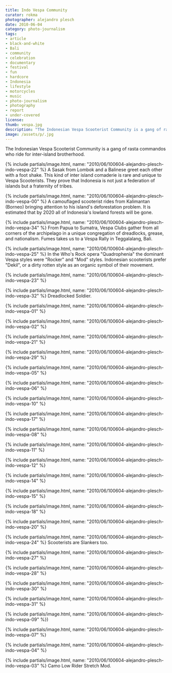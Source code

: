 ```yaml
---
title: Indo Vespa Community
curator: rokma
photographer: alejandro plesch
date: 2010-06-04
category: photo-journalism
tags:
- article
- black-and-white
- Bali
- community
- celebration
- documentary
- festival
- fun
- hardcore
- Indonesia
- lifestyle
- motorcycles
- music
- photo-journalism
- photography
- report
- under-covered
license:
thumb: vespa.jpg
description: "The Indonesian Vespa Scooterist Community is a gang of rasta commandos who ride for inter-island brotherhood."
image: /assets/p/.jpg
---
```

The Indonesian Vespa Scooterist Community is a gang of rasta commandos who ride for inter-island brotherhood.


{% include partials/image.html, name: "2010/06/100604-alejandro-plesch-indo-vespa-22" %}
A Sasak from Lombok and a Balinese greet each other with a foot shake.  This kind of inter island comaderie is rare and unique to Vespa Scooterists.  They prove that Indonesia is not just a federation of islands but a fraternity of tribes.

{% include partials/image.html, name: "2010/06/100604-alejandro-plesch-indo-vespa-00" %}
A camouflaged scooterist rides from Kalimantan (Borneo) bringing attention to his island's deforestation problem.  It is estimated that by 2020 all of Indonesia's lowland forests will be gone.

{% include partials/image.html, name: "2010/06/100604-alejandro-plesch-indo-vespa-34" %}
From Papua to Sumatra, Vespa Clubs gather from all corners of the archipelago in a unique congregation of dreadlocks, grease, and nationalism. Fumes takes us to a Vespa Rally in Teggalalang, Bali.

{% include partials/image.html, name: "2010/06/100604-alejandro-plesch-indo-vespa-25" %}
In the Who's Rock opera "Quadrophenia" the dominant Vespa styles were "Rocker" and "Mod" styles.  Indonesian scooterists prefer "Dekil", or a dirty rotten style as an organic symbol of their movement.


{% include partials/image.html, name: "2010/06/100604-alejandro-plesch-indo-vespa-23" %}

{% include partials/image.html, name: "2010/06/100604-alejandro-plesch-indo-vespa-32" %}
Dreadlocked Soldier.

{% include partials/image.html, name: "2010/06/100604-alejandro-plesch-indo-vespa-01" %}

{% include partials/image.html, name: "2010/06/100604-alejandro-plesch-indo-vespa-02" %}

{% include partials/image.html, name: "2010/06/100604-alejandro-plesch-indo-vespa-21" %}

{% include partials/image.html, name: "2010/06/100604-alejandro-plesch-indo-vespa-29" %}

{% include partials/image.html, name: "2010/06/100604-alejandro-plesch-indo-vespa-05" %}

{% include partials/image.html, name: "2010/06/100604-alejandro-plesch-indo-vespa-06" %}


{% include partials/image.html, name: "2010/06/100604-alejandro-plesch-indo-vespa-10" %}

{% include partials/image.html, name: "2010/06/100604-alejandro-plesch-indo-vespa-17" %}

{% include partials/image.html, name: "2010/06/100604-alejandro-plesch-indo-vespa-08" %}

{% include partials/image.html, name: "2010/06/100604-alejandro-plesch-indo-vespa-11" %}

{% include partials/image.html, name: "2010/06/100604-alejandro-plesch-indo-vespa-12" %}

{% include partials/image.html, name: "2010/06/100604-alejandro-plesch-indo-vespa-14" %}

{% include partials/image.html, name: "2010/06/100604-alejandro-plesch-indo-vespa-15" %}


{% include partials/image.html, name: "2010/06/100604-alejandro-plesch-indo-vespa-18" %}

{% include partials/image.html, name: "2010/06/100604-alejandro-plesch-indo-vespa-20" %}


{% include partials/image.html, name: "2010/06/100604-alejandro-plesch-indo-vespa-24" %}
Scooterists are Slankers too.

{% include partials/image.html, name: "2010/06/100604-alejandro-plesch-indo-vespa-27" %}

{% include partials/image.html, name: "2010/06/100604-alejandro-plesch-indo-vespa-28" %}


{% include partials/image.html, name: "2010/06/100604-alejandro-plesch-indo-vespa-30" %}

{% include partials/image.html, name: "2010/06/100604-alejandro-plesch-indo-vespa-31" %}


{% include partials/image.html, name: "2010/06/100604-alejandro-plesch-indo-vespa-09" %})

{% include partials/image.html, name: "2010/06/100604-alejandro-plesch-indo-vespa-07" %}

{% include partials/image.html, name: "2010/06/100604-alejandro-plesch-indo-vespa-04" %}

{% include partials/image.html, name: "2010/06/100604-alejandro-plesch-indo-vespa-03" %}
Camo Low Rider Stretch Mod.
